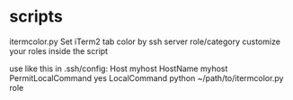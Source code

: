 scripts
=======

itermcolor.py
Set iTerm2 tab color by ssh server role/category
customize your roles inside the script

use like this in .ssh/config:
Host myhost
    HostName myhost
    PermitLocalCommand yes
    LocalCommand python ~/path/to/itermcolor.py role 
